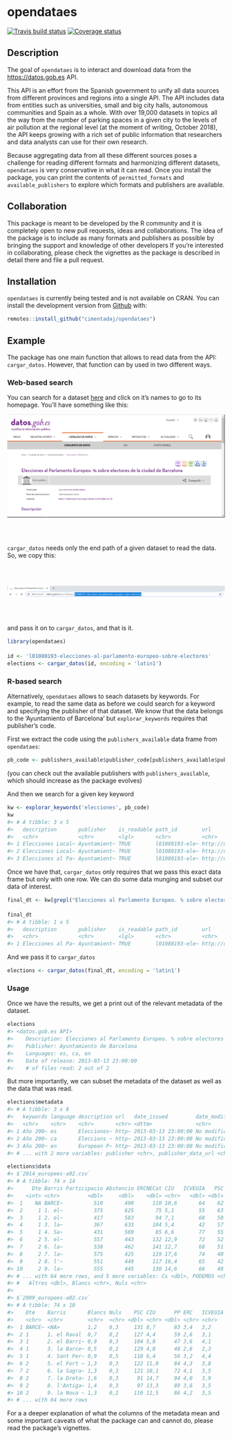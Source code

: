 
<!-- README.md is generated from README.Rmd. Please edit that file -->

# opendataes

[![Travis build
status](https://travis-ci.org/cimentadaj/opendataes.svg?branch=master)](https://travis-ci.org/cimentadaj/opendataes)
[![Coverage
status](https://codecov.io/gh/cimentadaj/opendataes/branch/master/graph/badge.svg)](https://codecov.io/github/cimentadaj/opendataes?branch=master)

## Description

The goal of `opendataes` is to interact and download data from the
<https://datos.gob.es> API.

This API is an effort from the Spanish government to unify all data
sources from different provinces and regions into a single API. The API
includes data from entities such as universities, small and big city
halls, autonomous communities and Spain as a whole. With over 19,000
datasets in topics all the way from the number of parking spaces in a
given city to the levels of air pollution at the regional level (at the
moment of writing, October 2018), the API keeps growing with a rich set
of public information that researchers and data analysts can use for
their own research.

Because aggregating data from all these different sources poses a
challenge for reading different formats and harmonizing different
datasets, `opendataes` is very conservative in what it can read. Once
you install the package, you can print the contents of
`permitted_formats` and `available_publishers` to explore which formats
and publishers are available.

## Collaboration

This package is meant to be developed by the R community and it is
completely open to new pull requests, ideas and collaborations. The idea
of the package is to include as many formats and publishers as possible
by bringing the support and knowledge of other developers If you’re
interested in collaborating, please check the vignettes as the package
is described in detail there and file a pull request.

## Installation

`opendataes` is currently being tested and is not available on CRAN. You
can install the development version from [Github](https://github.com)
with:

``` r
remotes::install_github("cimentadaj/opendataes")
```

## Example

The package has one main function that allows to read data from the API:
`cargar_datos`. However, that function can by used in two different
ways.

### Web-based search

You can search for a dataset
[here](http://datos.gob.es/es/catalogo?_publisher_display_name_limit=0)
and click on it’s names to go to its homepage. You’ll have something
like this:

<img src="man/figures/datos_web.png" align="center" />

<br/> <br/>

`cargar_datos` needs only the end path of a given dataset to read the
data. So, we copy this:

<br/> <br/>

<img src="man/figures/datos_url.png" align="center"/>

<br/> <br/>

and pass it on to `cargar_datos`, and that is it.

``` r
library(opendataes)

id <- 'l01080193-elecciones-al-parlamento-europeo-sobre-electores'
elections <- cargar_datos(id, encoding = 'latin1')
```

### R-based search

Alternatively, `opendataes` allows to seach datasets by keywords. For
example, to read the same data as before we could search for a keyword
and specifying the publisher of that dataset. We know that the data
belongs to the ‘Ayuntamiento of Barcelona’ but `explorar_keywords`
requires that publisher’s code.

First we extract the code using the `publishers_available` data frame
from
`opendataes`:

``` r
pb_code <- publishers_available$publisher_code[publishers_available$publishers == 'Ayuntamiento de Barcelona']
```

(you can check out the available publishers with `publishers_available`,
which should increase as the package evolves)

And then we search for a given key keyword

``` r
kw <- explorar_keywords('elecciones', pb_code)
kw
#> # A tibble: 3 x 5
#>   description       publisher    is_readable path_id        url           
#>   <chr>             <chr>        <lgl>       <chr>          <chr>         
#> 1 Elecciones Local~ Ayuntamient~ TRUE        l01080193-ele~ http://datos.~
#> 2 Elecciones Local~ Ayuntamient~ TRUE        l01080193-ele~ http://datos.~
#> 3 Elecciones al Pa~ Ayuntamient~ TRUE        l01080193-ele~ http://datos.~
```

Once we have that, `cargar_datos` only requires that we pass this exact
data frame but only with one row. We can do some data munging and subset
our data of
interest.

``` r
final_dt <- kw[grepl("Elecciones al Parlamento Europeo. % sobre electores", kw$description), ]

final_dt
#> # A tibble: 1 x 5
#>   description       publisher    is_readable path_id        url           
#>   <chr>             <chr>        <lgl>       <chr>          <chr>         
#> 1 Elecciones al Pa~ Ayuntamient~ TRUE        l01080193-ele~ http://datos.~
```

And we pass it to `cargar_datos`

``` r
elections <- cargar_datos(final_dt, encoding = 'latin1')
```

### Usage

Once we have the results, we get a print out of the relevant metadata of
the dataset.

``` r
elections
#> <datos.gob.es API>
#>    Description: Elecciones al Parlamento Europeo. % sobre electores
#>    Publisher: Ayuntamiento de Barcelona
#>    Languages: es, ca, en
#>    Date of release: 2013-03-13 23:00:00
#>    # of files read: 2 out of 2
```

But more importantly, we can subset the metadata of the dataset as well
as the data that was read.

``` r
elections$metadata
#> # A tibble: 3 x 8
#>   keywords language description url   date_issued         date_modified
#>   <chr>    <chr>    <chr>       <chr> <dttm>              <chr>        
#> 1 Año 200~ es       Elecciones~ http~ 2013-03-13 23:00:00 No modificat~
#> 2 Año 200~ ca       Eleccions ~ http~ 2013-03-13 23:00:00 No modificat~
#> 3 Año 200~ en       European P~ http~ 2013-03-13 23:00:00 No modificat~
#> # ... with 2 more variables: publisher <chr>, publisher_data_url <chr>
```

``` r
elections$data
#> $`2014_europees-a02.csv`
#> # A tibble: 74 x 14
#>      Dte Barris Participacio Abstencio ERCNECat CIU   ICVEUIA   PSC    PP
#>    <int> <chr>         <dbl>     <dbl>    <dbl> <chr>   <dbl> <dbl> <dbl>
#>  1    NA BARCE~          510       490      110 10,6       64    62    61
#>  2     1 1. el~          375       625       75 5,1        55    63    41
#>  3     1 2. el~          417       583       94 7,1        68    50    36
#>  4     1 3. la~          367       633      104 5,4        42    57    33
#>  5     1 4. Sa~          431       569       85 6,6        77    55    41
#>  6     2 5. el~          557       443      132 12,9       72    52    59
#>  7     2 6. la~          538       462      141 12,7       68    51    52
#>  8     2 7. la~          575       425      119 17,6       74    40    65
#>  9     2 8. l'~          551       449      117 16,4       65    42    61
#> 10     2 9. la~          555       445      130 14,6       66    48    60
#> # ... with 64 more rows, and 5 more variables: Cs <dbl>, PODEMOS <chr>,
#> #   Altres <dbl>, Blancs <chr>, Nuls <chr>
#> 
#> $`2009_europees-a02.csv`
#> # A tibble: 74 x 10
#>    Dte    Barris       Blancs Nuls    PSC CIU      PP ERC   ICVEUIA Altres
#>    <chr>  <chr>        <chr>  <chr> <dbl> <chr> <dbl> <chr> <chr>   <chr> 
#>  1 BARCE~ <NA>         1,2    0,3     131 8,7      83 3,4   3,2     2,4   
#>  2 1      1. el Raval  0,7    0,2     127 4,4      59 2,6   3,1     2,4   
#>  3 1      2. el Barri~ 0,9    0,3     104 5,8      47 3,6   4,1     2,9   
#>  4 1      3. la Barce~ 0,5    0,2     129 4,8      48 2,6   2,3     1,7   
#>  5 1      4. Sant Per~ 0,9    0,5     118 6,4      56 3,2   4,4     2,8   
#>  6 2      5. el Fort ~ 1,3    0,3     122 11,0     84 4,3   3,8     2,7   
#>  7 2      6. la Sagra~ 1,3    0,3     121 10,1     72 4,1   3,5     2,2   
#>  8 2      7. la Dreta~ 1,6    0,3      91 14,7     94 4,0   3,9     3,1   
#>  9 2      8. l'Antiga~ 1,4    0,3      97 13,3     89 3,6   3,5     2,7   
#> 10 2      9. la Nova ~ 1,3    0,2     110 11,5     86 4,2   3,5     2,4   
#> # ... with 64 more rows
```

For a a deeper explanation of what the columns of the metadata mean and
some important caveats of what the package can and cannot do, please
read the package’s vignettes.
